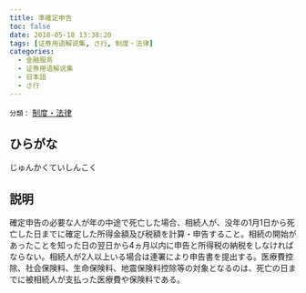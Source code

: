 ```yaml
---
title: 準確定申告
toc: false
date: 2018-05-18 13:38:20
tags: [证券用语解说集, さ行, 制度・法律]
categories:
  - 金融服务
  - 证券用语解说集
  - 日本語
  - さ行
---
```


`分類：` [制度・法律](/tags/制度・法律/)

## ひらがな

じゅんかくていしんこく

## 説明

確定申告の必要な人が年の中途で死亡した場合、相続人が、没年の1月1日から死亡した日までに確定した所得金額及び税額を計算・申告すること。相続の開始があったことを知った日の翌日から4ヵ月以内に申告と所得税の納税をしなければならない。相続人が2人以上いる場合は連署により申告書を提出する。医療費控除、社会保険料、生命保険料、地震保険料控除等の対象となるのは、死亡の日までに被相続人が支払った医療費や保険料である。
